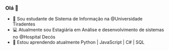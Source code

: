 ### Olá 👋

- 🏫 Sou estudante de Sistema de Informação na @Universidade Tiradentes
- 💻 Atualmente sou Estagiária em Análise e desenvolvimento de sistemas no @Hospital Decós
- 🌱 Estou aprendendo atualmente Python | JavaScript | C# | SQL  


